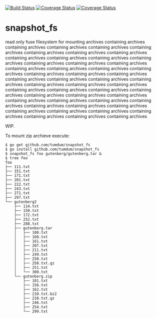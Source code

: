 [![Build Status](https://travis-ci.org/tumdum/snapshot_fs.svg?branch=go)](https://travis-ci.org/tumdum/snapshot_fs)
[![Coverage Status](https://coveralls.io/repos/github/tumdum/snapshot_fs/badge.svg?branch=master)](https://coveralls.io/github/tumdum/snapshot_fs?branch=master)
[![Coverage Status](https://goreportcard.com/badge/github.com/tumdum/snapshot_fs)](https://goreportcard.com/report/github.com/tumdum/snapshot_fs)
# snapshot_fs
read only fuse filesystem for mounting archives containing archives containing archives containing archives containing archives containing archives containing archives containing archives containing archives containing archives containing archives containing archives containing archives containing archives containing archives containing archives containing archives containing archives containing archives containing archives containing archives containing archives containing archives containing archives containing archives containing archives containing archives containing archives containing archives containing archives containing archives containing archives containing archives containing archives containing archives containing archives containing archives containing archives containing archives containing archives containing archives containing archives containing archives containing archives containing archives containing archives containing archives containing archives containing archives containing archives containing archives

WIP.

To mount zip archieve execute:
```
$ go get github.com/tumdum/snapshot_fs
$ go install github.com/tumdum/snapshot_fs
$ snapshot_fs foo gutenberg/gutenberg.tar &
$ tree foo
foo
├── 111.txt
├── 151.txt
├── 171.txt
├── 201.txt
├── 222.txt
├── 243.txt
├── 271.txt
├── 297.txt
└── gutenberg2
    ├── 114.txt
    ├── 150.txt
    ├── 172.txt
    ├── 252.txt
    ├── 288.txt
    ├── gutenberg.tar
    │   ├── 100.txt
    │   ├── 160.txt
    │   ├── 161.txt
    │   ├── 207.txt
    │   ├── 211.txt
    │   ├── 249.txt
    │   ├── 250.txt
    │   ├── 250.txt.gz
    │   ├── 251.txt
    │   └── 300.txt
    └── gutenberg.zip
        ├── 101.txt
        ├── 156.txt
        ├── 162.txt
        ├── 210.txt.bz2
        ├── 210.txt.gz
        ├── 246.txt
        ├── 254.txt
        └── 299.txt
```
